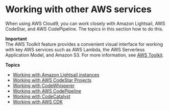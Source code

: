 # Working with other AWS services<a name="working-with-other-services"></a>

When using AWS Cloud9, you can work closely with Amazon Lightsail, AWS CodeStar, and AWS CodePipeline\. The topics in this section how to do this\.

**Important**  
The AWS Toolkit feature provides a convenient visual interface for working with key AWS services such as AWS Lambda, the AWS Serverless Application Model, and Amazon S3\. For more information, see [AWS Toolkit](toolkit-welcome.md)\.

**Topics**
+ [Working with Amazon Lightsail instances](lightsail-instances.md)
+ [Working with AWS CodeStar Projects](codestar-projects.md)
+ [Working with CodeWhisperer](codewhisperer.md)
+ [Working with AWS CodePipeline](codepipeline-repos.md)
+ [Working with CodeCatalyst](ide-toolkits-cloud9.md)
+ [Working with AWS CDK](cdk-explorer.md)
